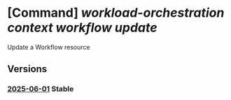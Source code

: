 # [Command] _workload-orchestration context workflow update_

Update a Workflow resource

## Versions

### [2025-06-01](/Resources/mgmt-plane/L3N1YnNjcmlwdGlvbnMve30vcmVzb3VyY2Vncm91cHMve30vcHJvdmlkZXJzL21pY3Jvc29mdC5lZGdlL2NvbnRleHRzL3t9L3dvcmtmbG93cy97fQ==/2025-06-01.xml) **Stable**

<!-- mgmt-plane /subscriptions/{}/resourcegroups/{}/providers/microsoft.edge/contexts/{}/workflows/{} 2025-06-01 -->
